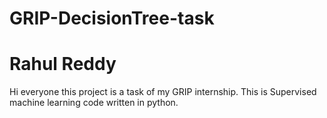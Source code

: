 # GRIP-DecisionTree-task
# Rahul Reddy

Hi everyone this project is a task of my GRIP internship.
This is Supervised machine learning code written in python.
